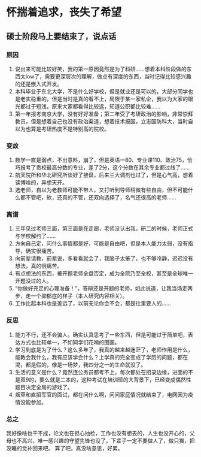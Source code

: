 # 怀揣着追求，丧失了希望
## 硕士阶段马上要结束了，说点话
### 原因
1. 说出来可能比较好笑，我的第一原因竟然是为了科研……想着本科阶段做的东西太low了，需要更深层次的理解，做点有深度的东西，当时记得比较感兴趣的还是嵌入式开发。
2. 本科毕业于东北大学，不是什么好学校，但是就业还是可以的，大部分同学也是老实稳重的，但是当时是真的看不上，局限于某一家私企，我以为大家的眼光都过于短浅，原来大家都看得比较远，知道公职都比较难……
3. 第一年报考南京大学，没有好好准备；第二年受了考研政治的影响，非常崇拜教员，但是想着自己也没有政治渠道，想着技术报国，立志国防科大，当时自以为也算是考研热度不是特别高的院校。
### 变故
1. 数学一直是弱点，不出意料，崩了，但是英语一80、专业课110、政治75，恰巧报考了贵校最高分数的专业，差了2分，这个分数在其余专业都过线了……
2. 航天院所和华北研究所谈好了接盘，后来兰大调剂也过了，但是心气高，想着读博啥的，异想天开。
3. 选老师，自以为老教师可能不带人，又打听到导师稍微有些自由，但不可能什么都不管吧，欸，还真的不管，还双向选择了，名气还很高的老师……
### 离谱
1. 三年见过老师三面，第三面是在走廊，老师没认出我，研二的时候，老师正式与学校解约了……
2. 方向自己定，问什么事情都是好，可能是自由吧，但是本人能力太弱，没有指导，确实很痛苦。
3. 向前辈请教，前辈说，多看看就会了，我脑子太笨了，也不够冷静，迟迟没有想法，真的很痛苦。
4. 有点想法的东西，被开题老师全盘否定，成为全院乃至全校，甚至是全球唯一开题没过的人。
5. “你做好充足的心理准备！”，答辩还是开题的老师，如此说道，让我当场走两步，走一个抑郁症的样子（本人研究内容相关）。
6. 工作比起本科也是差远了，以前无论你会不会，都是往里要人的……
### 反思
1. 能力不行，还不会骗人。确实认真思考了一些东西，但是可能过于简单吧，表达方式也比较单一，不如同学们花哨的图画。
2. 学习到底是为了什么？这么多年了，我真的越来越迷茫了，老师作用是什么，能教会我什么，我有应该学会什么？上学真的完全变成了学历的问题，都在混，都是假的，像是一场梦，我四分之一的生命就没了。
3. 生活的意义是什么？竟然连公务员都考不上，每次都处在招录边缘，进面的不是双9的，要么就是二本的，这种考试在培训班的大背景下，已经变成偶然性题目决定全局的游戏了。
4. 烟草和直招军官的面试，都在问什么啊，问问家庭情况就结束了，电网因为疫情没能参加。
### 总之
我好像啥也干不成，论文也在担心抽检，工作也没有想去的，人生也没开心的，父母也不高兴，唯一感兴趣的守望先锋也没了，下辈子一定不要做人了，做只猫，把没睡的觉补回来吧。
算了吧，真没啥意思，好累。
